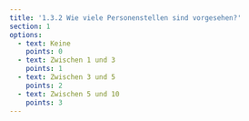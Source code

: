```yaml
---
title: '1.3.2 Wie viele Personenstellen sind vorgesehen?'
section: 1
options:
  - text: Keine
    points: 0
  - text: Zwischen 1 und 3
    points: 1
  - text: Zwischen 3 und 5
    points: 2
  - text: Zwischen 5 und 10
    points: 3
---
```

